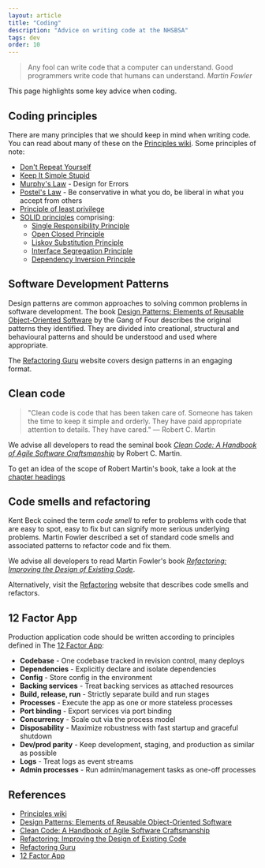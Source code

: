 ```yaml
---
layout: article
title: "Coding"
description: "Advice on writing code at the NHSBSA"
tags: dev
order: 10
---
```

> Any fool can write code that a computer can understand. Good programmers write code that humans can understand.
> _Martin Fowler_

This page highlights some key advice when coding.

## Coding principles

There are many principles that we should keep in mind when writing code. You can read about many of these on the [Principles wiki][principles_wiki]. Some principles of note:

* [Don't Repeat Yourself][principles_dry]
* [Keep It Simple Stupid][principles_kiss]
* [Murphy's Law][principles_ml] - Design for Errors
* [Postel's Law][principles_pl] - Be conservative in what you do, be liberal in what you accept from others
* [Principle of least privilege][principles_least_privilege]
* [SOLID principles][principles_solid] comprising:
  * [Single Responsibility Principle][principles_srp]
  * [Open Closed Principle][principles_ocp]
  * [Liskov Substitution Principle][principles_lsp]
  * [Interface Segregation Principle][principles_isp]
  * [Dependency Inversion Principle][principles_di]

## Software Development Patterns

Design patterns are common approaches to solving common problems in software development. The book [Design Patterns: Elements of Reusable Object-Oriented Software][goodreads_designpatterns] by the Gang of Four describes the original patterns they identified. They are divided into creational, structural and behavioural patterns and should be understood and used where appropriate.

The [Refactoring Guru][refactoring_guru] website covers design patterns in an engaging format.

## Clean code

> "Clean code is code that has been taken care of. Someone has taken the time to keep it simple and orderly. They have paid appropriate attention to details. They have cared."
> ― Robert C. Martin

We advise all developers to read the seminal book _[Clean Code: A Handbook of Agile Software Craftsmanship][goodreads_cleancode]_ by Robert C. Martin.

To get an idea of the scope of Robert Martin's book, take a look at the [chapter headings](/development/clean-code)

## Code smells and refactoring

Kent Beck coined the term _code smell_ to refer to problems with code that are easy to spot, easy to fix but can signify more serious underlying problems. Martin Fowler described a set of standard code smells and associated patterns to refactor code and fix them.

We advise all developers to read Martin Fowler's book _[Refactoring: Improving the Design of Existing Code][goodreads_refactoring]_.

Alternatively, visit the [Refactoring][refactoring_guru] website that describes code smells and refactors.

## 12 Factor App

Production application code should be written according to principles defined in The [12 Factor App][12_factor_app]:

* __Codebase__ - One codebase tracked in revision control, many deploys
* __Dependencies__ - Explicitly declare and isolate dependencies
* __Config__ - Store config in the environment
* __Backing services__ - Treat backing services as attached resources
* __Build, release, run__ - Strictly separate build and run stages
* __Processes__ - Execute the app as one or more stateless processes
* __Port binding__ - Export services via port binding
* __Concurrency__ - Scale out via the process model
* __Disposability__ - Maximize robustness with fast startup and graceful shutdown
* __Dev/prod parity__ -  Keep development, staging, and production as similar as possible
* __Logs__ - Treat logs as event streams
* __Admin processes__ - Run admin/management tasks as one-off processes

## References

* [Principles wiki][principles_wiki]
* [Design Patterns: Elements of Reusable Object-Oriented Software][goodreads_designpatterns]
* [Clean Code: A Handbook of Agile Software Craftsmanship][goodreads_cleancode]
* [Refactoring: Improving the Design of Existing Code][goodreads_refactoring]
* [Refactoring Guru][refactoring_guru]
* [12 Factor App][12_factor_app]

[principles_wiki]: <http://principles-wiki.net/start>
[principles_dry]: <http://principles-wiki.net/principles:don_t_repeat_yourself>
[principles_kiss]: <http://principles-wiki.net/principles:keep_it_simple_stupid>
[principles_ml]: <http://principles-wiki.net/principles:murphy_s_law>
[principles_pl]: <http://principles-wiki.net/principles:postel_s_law>
[principles_least_privilege]: <http://principles-wiki.net/principles:principle_of_least_privilege>
[principles_solid]: <http://principles-wiki.net/collections:solid>
[principles_srp]: <http://principles-wiki.net/principles:single_responsibility_principle>
[principles_ocp]: <http://principles-wiki.net/principles:open-closed_principle>
[principles_lsp]: <http://principles-wiki.net/principles:liskov_substitution_principle>
[principles_isp]: <http://principles-wiki.net/principles:interface_segregation_principle>
[principles_di]: <http://principles-wiki.net/principles:dependency_inversion_principle>
[goodreads_designpatterns]: <https://www.goodreads.com/book/show/85009.Design_Patterns>
[goodreads_cleancode]: <https://www.goodreads.com/en/book/show/3735293-clean-code>
[goodreads_refactoring]: <https://www.goodreads.com/en/book/show/44936.Refactoring>
[refactoring_guru]: <https://refactoring.guru/refactoring>
[refactoring_guru_patterns]: <https://refactoring.guru/design-patterns>
[12_factor_app]: <https://12factor.net/>

